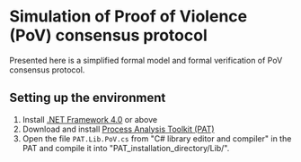 # Simulation of Proof of Violence (PoV) consensus protocol

Presented here is a simplified formal model and formal verification of PoV consensus protocol.

## Setting up the environment
1. Install [.NET Framework 4.0](https://www.microsoft.com/en-us/download/details.aspx?id=17718) or above
2. Download and install [Process Analysis Toolkit (PAT)](http://pat.comp.nus.edu.sg/)
3. Open the file `PAT.Lib.PoV.cs` from "C# library editor and compiler" in the PAT and compile it into "PAT_installation_directory/Lib/". 
